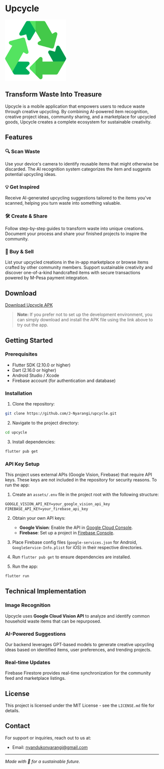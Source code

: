 # Upcycle

<img src="https://raw.githubusercontent.com/J-Nyarangi/Upcycle/main/assets/icons/recycle_icon.png" alt="Upcycle Icon" width="200" height="200"/>

## Transform Waste Into Treasure

Upcycle is a mobile application that empowers users to reduce waste through creative upcycling. By combining AI-powered item recognition, creative project ideas, community sharing, and a marketplace for upcycled goods, Upcycle creates a complete ecosystem for sustainable creativity.

## Features

### 🔍 Scan Waste
Use your device's camera to identify reusable items that might otherwise be discarded. The AI recognition system categorizes the item and suggests potential upcycling ideas.

### 💡 Get Inspired
Receive AI-generated upcycling suggestions tailored to the items you've scanned, helping you turn waste into something valuable.

### 🛠️ Create & Share
Follow step-by-step guides to transform waste into unique creations. Document your process and share your finished projects to inspire the community.

### 🛒 Buy & Sell
List your upcycled creations in the in-app marketplace or browse items crafted by other community members. Support sustainable creativity and discover one-of-a-kind handcrafted items with secure transactions powered by M-Pesa payment integration.

## Download

[Download Upcycle APK](https://github.com/J-Nyarangi/Upcycle/releases/tag/v1.0.0)

> **Note:** If you prefer not to set up the development environment, you can simply download and install the APK file using the link above to try out the app.

## Getting Started

### Prerequisites
* Flutter SDK (2.10.0 or higher)
* Dart (2.16.0 or higher)
* Android Studio / Xcode
* Firebase account (for authentication and database)

### Installation
1. Clone the repository:
```bash
git clone https://github.com/J-Nyarangi/upcycle.git
```

2. Navigate to the project directory:
```bash
cd upcycle
```

3. Install dependencies:
```bash
flutter pub get
```

### API Key Setup
This project uses external APIs (Google Vision, Firebase) that require API keys. These keys are not included in the repository for security reasons. To run the app:

1. Create an `assets/.env` file in the project root with the following structure:
```
GOOGLE_VISION_API_KEY=your_google_vision_api_key
FIREBASE_API_KEY=your_firebase_api_key
```

2. Obtain your own API keys:
   - **Google Vision**: Enable the API in [Google Cloud Console](https://console.cloud.google.com/).
   - **Firebase**: Set up a project in [Firebase Console](https://console.firebase.google.com/).

3. Place Firebase config files (`google-services.json` for Android, `GoogleService-Info.plist` for iOS) in their respective directories.

4. Run `flutter pub get` to ensure dependencies are installed.

5. Run the app:
```bash
flutter run
```

## Technical Implementation

### Image Recognition
Upcycle uses **Google Cloud Vision API** to analyze and identify common household waste items that can be repurposed.

### AI-Powered Suggestions
Our backend leverages GPT-based models to generate creative upcycling ideas based on identified items, user preferences, and trending projects.

### Real-time Updates
Firebase Firestore provides real-time synchronization for the community feed and marketplace listings.

## License
This project is licensed under the MIT License - see the `LICENSE.md` file for details.

## Contact
For support or inquiries, reach out to us at:
* Email: nyandukonyarangi@gmail.com

---

*Made with 💚 for a sustainable future.*
